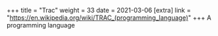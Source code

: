 +++
title = "Trac"
weight = 33
date = 2021-03-06
[extra]
link = "https://en.wikipedia.org/wiki/TRAC_(programming_language)"
+++
A programming language

